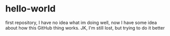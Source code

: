 # hello-world
first repository, I have no idea what im doing
well, now I have some idea about how this GitHub thing works. JK, I'm still lost, but trying to do it better
